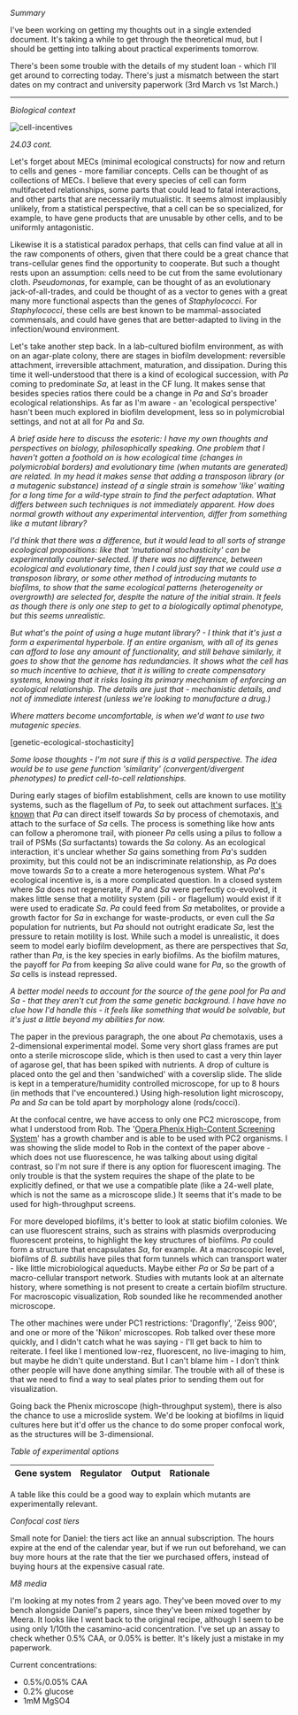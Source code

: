 *Summary*

I've been working on getting my thoughts out in a single extended document. It's taking a while to get through the theoretical mud, but I should be getting into talking about practical experiments tomorrow.

There's been some trouble with the details of my student loan - which I'll get around to correcting today. There's just a mismatch between the start dates on my contract and university paperwork (3rd March vs 1st March.)

---

*Biological context*

![cell-incentives](https://github.com/marklemzin/marks-masters/raw/main/home-made-diagrams/24.3%20cell-incentives.png)


*24.03 cont.*

Let's forget about MECs (minimal ecological constructs) for now and return to cells and genes - more familiar concepts. Cells can be thought of as collections of MECs. I believe that every species of cell can form multifaceted relationships, some parts that could lead to fatal interactions, and other parts that are necessarily mutualistic. It seems almost implausibly unlikely, from a statistical perspective, that a cell can be so specialized, for example, to have gene products that are unusable by other cells, and to be uniformly antagonistic.

Likewise it is a statistical paradox perhaps, that cells can find value at all in the raw components of others, given that there could be a great chance that trans-cellular genes find the opportunity to cooperate. But such a thought rests upon an assumption: cells need to be cut from the same evolutionary cloth. *Pseudomonas*, for example, can be thought of as an evolutionary jack-of-all-trades, and could be thought of as a vector to genes with a great many more functional aspects than the genes of *Staphylococci*. For *Staphylococci*, these cells are best known to be mammal-associated commensals, and could have genes that are better-adapted to living in the infection/wound environment.

Let's take another step back. In a lab-cultured biofilm environment, as with on an agar-plate colony, there are stages in biofilm development: reversible attachment, irreversible attachment, maturation, and dissipation. During this time it well-understood that there is a kind of ecological succession, with *Pa* coming to predominate *Sa*, at least in the CF lung. It makes sense that besides species ratios there could be a change in *Pa* and *Sa*'s broader ecological relationships. As far as I'm aware - an 'ecological perspective' hasn't been much explored in biofilm development, less so in polymicrobial settings, and not at all for *Pa* and *Sa*.

*A brief aside here to discuss the esoteric: I have my own thoughts and perspectives on biology, philosophically speaking. One problem that I haven't gotten a foothold on is how ecological time (changes in polymicrobial borders) and evolutionary time (when mutants are generated) are related. In my head it makes sense that adding a transposon library (or a mutagenic substance) instead of a single strain is somehow 'like' waiting for a long time for a wild-type strain to find the perfect adaptation. What differs between such techniques is not immediately apparent. How does normal growth without any experimental intervention, differ from something like a mutant library?*

*I'd think that there was a difference, but it would lead to all sorts of strange ecological propositions: like that 'mutational stochasticity' can be experimentally counter-selected. If there was no difference, between ecological and evolutionary time, then I could just say that we could use a transposon library, or some other method of introducing mutants to biofilms, to show that the same ecological patterns (heterogeneity or overgrowth) are selected for, despite the nature of the initial strain. It feels as though there is only one step to get to a biologically optimal phenotype, but this seems unrealistic.*

*But what's the point of using a huge mutant library? - I think that it's just a form a experimental hyperbole. If an entire organism, with all of its genes can afford to lose any amount of functionality, and still behave similarly, it goes to show that the genome has redundancies. It shows what the cell has so much incentive to achieve, that it is willing to create compensatory systems, knowing that it risks losing its primary mechanism of enforcing an ecological relationship. The details are just that - mechanistic details, and not of immediate interest (unless we're looking to manufacture a drug.)*

*Where matters become uncomfortable, is when we'd want to use two mutagenic species.*

[genetic-ecological-stochasticity]

*Some loose thoughts - I'm not sure if this is a valid perspective. The idea would be to use gene function 'similarity' (convergent/divergent phenotypes) to predict cell-to-cell relationships.*

During early stages of biofilm establishment, cells are known to use motility systems, such as the flagellum of *Pa*, to seek out attachment surfaces. [It's known](https://pmc.ncbi.nlm.nih.gov/articles/PMC6910820/) that *Pa* can direct itself towards *Sa* by process of chemotaxis, and attach to the surface of *Sa* cells. The process is something like how ants can follow a pheromone trail, with pioneer *Pa* cells using a pilus to follow a trail of PSMs (*Sa* surfactants) towards the *Sa* colony. As an ecological interaction, it's unclear whether *Sa* gains something from *Pa*'s sudden proximity, but this could not be an indiscriminate relationship, as *Pa* does move towards *Sa* to a create a more heterogenous system. What *Pa*'s ecological incentive is, is a more complicated question. In a closed system where *Sa* does not regenerate, if *Pa* and *Sa* were perfectly co-evolved, it makes little sense that a motility system (pili - or flagellum) would exist if it were used to eradicate *Sa*. *Pa* could feed from *Sa* metabolites, or provide a growth factor for *Sa* in exchange for waste-products, or even cull the *Sa* population for nutrients, but *Pa* should not outright eradicate *Sa*, lest the pressure to retain motility is lost. While such a model is unrealistic, it does seem to model early biofilm development, as there are perspectives that *Sa*, rather than *Pa*, is the key species in early biofilms. As the biofilm matures, the payoff for *Pa* from keeping *Sa* alive could wane for *Pa*, so the growth of *Sa* cells is instead repressed.

*A better model needs to account for the source of the gene pool for Pa and Sa - that they aren't cut from the same genetic background. I have have no clue how I'd handle this - it feels like something that would be solvable, but it's just a little beyond my abilities for now.*

The paper in the previous paragraph, the one about *Pa* chemotaxis, uses a 2-dimensional experimental model. Some very short glass frames are put onto a sterile microscope slide, which is then used to cast a very thin layer of agarose gel, that has been spiked with nutrients. A drop of culture is placed onto the gel and then 'sandwiched' with a coverslip slide. The slide is kept in a temperature/humidity controlled microscope, for up to 8 hours (in methods that I've encountered.) Using high-resolution light microscopy, *Pa* and *Sa* can be told apart by morphology alone (rods/cocci).

At the confocal centre, we have access to only one PC2 microscope, from what I understood from Rob. The '[Opera Phenix High-Content Screening System](https://www.otago.ac.nz/omni/confocal-microscopy/cm-equipment)' has a growth chamber and is able to be used with PC2 organisms. I was showing the slide model to Rob in the context of the paper above - which does not use fluorescence, he was talking about using digital contrast, so I'm not sure if there is any option for fluorescent imaging. The only trouble is that the system requires the shape of the plate to be explicitly defined, or that we use a compatible plate (like a 24-well plate, which is not the same as a microscope slide.) It seems that it's made to be used for high-throughput screens.

For more developed biofilms, it's better to look at static biofilm colonies. We can use fluorescent strains, such as strains with plasmids overproducing fluorescent proteins, to highlight the key structures of biofilms. *Pa* could form a structure that encapsulates *Sa*, for example. At a macroscopic level, biofilms of *B. subtilis* have piles that form tunnels which can transport water - like little microbiological aqueducts. Maybe either *Pa* or *Sa* be part of a macro-cellular transport network. Studies with mutants look at an alternate history, where something is not present to create a certain biofilm structure. For macroscopic visualization, Rob sounded like he recommended another microscope.

The other machines were under PC1 restrictions: 'Dragonfly', 'Zeiss 900', and one or more of the 'Nikon' microscopes. Rob talked over these more quickly, and I didn't catch what he was saying - I'll get back to him to reiterate. I feel like I mentioned low-rez, fluorescent, no live-imaging to him, but maybe he didn't quite understand. But I can't blame him - I don't think other people will have done anything similar. The trouble with all of these is that we need to find a way to seal plates prior to sending them out for visualization.

Going back the Phenix microscope (high-throughput system), there is also the chance to use a microslide system. We'd be looking at biofilms in liquid cultures here but it'd offer us the chance to do some proper confocal work, as the structures will be 3-dimensional.

*Table of experimental options*

| Gene system | Regulator | Output | Rationale |
| ----------- | --------- | ------ | --------- |

A table like this could be a good way to explain which mutants are experimentally relevant.

*Confocal cost tiers*

Small note for Daniel: the tiers act like an annual subscription. The hours expire at the end of the calendar year, but if we run out beforehand, we can buy more hours at the rate that the tier we purchased offers, instead of buying hours at the expensive casual rate.

*M8 media*

I'm looking at my notes from 2 years ago. They've been moved over to my bench alongside Daniel's papers, since they've been mixed together by Meera.
It looks like I went back to the original recipe, although I seem to be using only 1/10th the casamino-acid concentration. I've set up an assay to check whether 0.5% CAA, or 0.05% is better. It's likely just a mistake in my paperwork.

Current concentrations:
- 0.5%/0.05% CAA
- 0.2% glucose
- 1mM MgSO4
